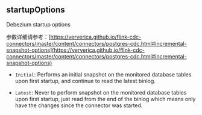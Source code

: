 ## startupOptions

Debezium startup options

参数详细请参考：[https://ververica.github.io/flink-cdc-connectors/master/content/connectors/postgres-cdc.html#incremental-snapshot-options](https://ververica.github.io/flink-cdc-connectors/master/content/connectors/postgres-cdc.html#incremental-snapshot-options)

* `Initial`:
  Performs an initial snapshot on the monitored database tables upon first startup, and continue to read the latest binlog.     

* `Latest`:
  Never to perform snapshot on the monitored database tables upon first startup, just read from the end of the binlog which means only have the changes since the connector was started.
  
     
